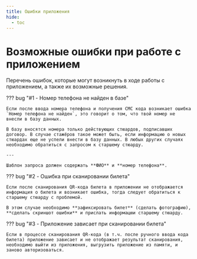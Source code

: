 ```yaml
---
title: Ошибки приложения
hide:
  - toc
---
```


# Возможные ошибки при работе с приложением

Перечень ошибок, которые могут возникнуть в ходе работы с приложением, а также их возможные решения.

??? bug "#1 - Номер телефона не найден в базе"
    
    Если после ввода номера телефона и получения СМС кода возникает ошибка `Номер телефона не найден`, это говорит о том, что твой номер не внесли в базу данных.
    
    В базу вносятся номера только действующих стюардов, подписавших договор. В случае стажёров такое может быть, если информацию о новых стюардах еще не успели внести в базу данных. В любых других случаях необходимо обратиться с запросом к старшему стюарду.
    
    ---
    
    Шаблон запроса должен содержать **ФИО** и **номер телефона**.

??? bug "#2 - Ошибка при сканировании билета"
    
    Если после сканирования QR-кода билета в приложении не отображается информация о билета и возникает ошибка, тогда следует обратиться к старшему стюарду с проблемой.
    
    В этом случае необходимо **зафиксировать билет** (сделать фотографию), **сделать скриншот ошибки** и прислать информацюи старшему стюарду.
    
??? bug "#3 - Приложение зависает при сканировании билета"
    
    Если в процессе сканирования QR-кода (в т.ч. после ручного ввода кода билета) приложение зависает и не отображает результат сканирования, необходимо выйти из приложения, выгрузить приложение из памяти, и заново авторизоваться.
